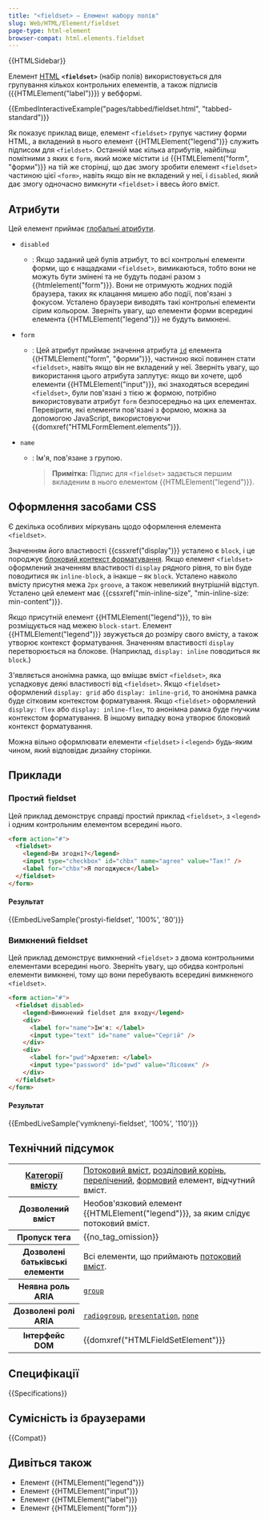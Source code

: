```yaml
---
title: "<fieldset> – Елемент набору полів"
slug: Web/HTML/Element/fieldset
page-type: html-element
browser-compat: html.elements.fieldset
---
```


{{HTMLSidebar}}

Елемент [HTML](/uk/docs/Web/HTML) **`<fieldset>`** (набір полів) використовується для групування кількох контрольних елементів, а також підписів ({{HTMLElement("label")}}) у вебформі.

{{EmbedInteractiveExample("pages/tabbed/fieldset.html", "tabbed-standard")}}

Як показує приклад вище, елемент `<fieldset>` групує частину форми HTML, а вкладений в нього елемент {{HTMLElement("legend")}} служить підписом для `<fieldset>`. Останній має кілька атрибутів, найбільш помітними з яких є `form`, який може містити `id` {{HTMLElement("form", "форми")}} на тій же сторінці, що дає змогу зробити елемент `<fieldset>` частиною цієї `<form>`, навіть якщо він не вкладений у неї, і `disabled`, який дає змогу одночасно вимкнути `<fieldset>` і ввесь його вміст.

## Атрибути

Цей елемент приймає [глобальні атрибути](/uk/docs/Web/HTML/Global_attributes).

- `disabled`
  - : Якщо заданий цей булів атрибут, то всі контрольні елементи форми, що є нащадками `<fieldset>`, вимикаються, тобто вони не можуть бути змінені та не будуть подані разом з {{htmlelement("form")}}. Вони не отримують жодних подій браузера, таких як клацання мишею або події, пов'язані з фокусом. Усталено браузери виводять такі контрольні елементи сірим кольором. Зверніть увагу, що елементи форми всередині елемента {{HTMLElement("legend")}} не будуть вимкнені.
- `form`
  - : Цей атрибут приймає значення атрибута [`id`](/uk/docs/Web/HTML/Global_attributes#id) елемента {{HTMLElement("form", "форми")}}, частиною якої повинен стати `<fieldset>`, навіть якщо він не вкладений у неї. Зверніть увагу, що використання цього атрибута заплутує: якщо ви хочете, щоб елементи {{HTMLElement("input")}}, які знаходяться всередині `<fieldset>`, були пов'язані з тією ж формою, потрібно використовувати атрибут `form` безпосередньо на цих елементах. Перевірити, які елементи пов'язані з формою, можна за допомогою JavaScript, використовуючи {{domxref("HTMLFormElement.elements")}}.
- `name`

  - : Ім'я, пов'язане з групою.

    > **Примітка:** Підпис для `<fieldset>` задається першим вкладеним в нього елементом {{HTMLElement("legend")}}.

## Оформлення засобами CSS

Є декілька особливих міркувань щодо оформлення елемента `<fieldset>`.

Значенням його властивості {{cssxref("display")}} усталено є `block`, і це породжує [блоковий контекст форматування](/uk/docs/Web/Guide/CSS/Block_formatting_context). Якщо елемент `<fieldset>` оформлений значенням властивості `display` рядного рівня, то він буде поводитися як `inline-block`, а інакше – як `block`. Усталено навколо вмісту присутня межа `2px` `groove`, а також невеликий внутрішній відступ. Усталено цей елемент має {{cssxref("min-inline-size", "min-inline-size: min-content")}}.

Якщо присутній елемент {{HTMLElement("legend")}}, то він розміщується над межею `block-start`. Елемент {{HTMLElement("legend")}} звужується до розміру свого вмісту, а також утворює контекст форматування. Значенням властивості `display` перетворюється на блокове. (Наприклад, `display: inline` поводиться як `block`.)

З'являється анонімна рамка, що вміщає вміст `<fieldset>`, яка успадковує деякі властивості від `<fieldset>`. Якщо `<fieldset>` оформлений `display: grid` або `display: inline-grid`, то анонімна рамка буде сітковим контекстом форматування. Якщо `<fieldset>` оформлений `display: flex` або `display: inline-flex`, то анонімна рамка буде гнучким контекстом форматування. В іншому випадку вона утворює блоковий контекст форматування.

Можна вільно оформлювати елементи `<fieldset>` і `<legend>` будь-яким чином, який відповідає дизайну сторінки.

## Приклади

### Простий fieldset

Цей приклад демонструє справді простий приклад `<fieldset>`, з `<legend>` і одним контрольним елементом всередині нього.

```html
<form action="#">
  <fieldset>
    <legend>Ви згодні?</legend>
    <input type="checkbox" id="chbx" name="agree" value="Так!" />
    <label for="chbx">Я погоджуюся</label>
  </fieldset>
</form>
```

#### Результат

{{EmbedLiveSample('prostyi-fieldset', '100%', '80')}}

### Вимкнений fieldset

Цей приклад демонструє вимкнений `<fieldset>` з двома контрольними елементами всередині нього. Зверніть увагу, що обидва контрольні елементи вимкнені, тому що вони перебувають всередині вимкненого `<fieldset>`.

```html
<form action="#">
  <fieldset disabled>
    <legend>Вимкнений fieldset для входу</legend>
    <div>
      <label for="name">Ім'я: </label>
      <input type="text" id="name" value="Сергій" />
    </div>
    <div>
      <label for="pwd">Архетип: </label>
      <input type="password" id="pwd" value="Лісовик" />
    </div>
  </fieldset>
</form>
```

#### Результат

{{EmbedLiveSample('vymknenyi-fieldset', '100%', '110')}}

## Технічний підсумок

<table class="properties">
  <tbody>
    <tr>
      <th scope="row">
        <a href="/uk/docs/Web/HTML/Content_categories"
          >Категорії вмісту</a
        >
      </th>
      <td>
        <a href="/uk/docs/Web/HTML/Content_categories#potokovyi-vmist"
          >Потоковий вміст</a
        >,
        <a href="/uk/docs/Web/HTML/Element/Heading_Elements#rozdilovyi-korin"
          >розділовий корінь</a
        >,
        <a href="/uk/docs/Web/HTML/Content_categories#perelicheni"
          >перелічений</a
        >,
        <a
          href="/uk/docs/Web/HTML/Content_categories#formovi"
          >формовий</a
        >
        елемент, відчутний вміст.
      </td>
    </tr>
    <tr>
      <th scope="row">Дозволений вміст</th>
      <td>
        Необов'язковий елемент {{HTMLElement("legend")}}, за яким слідує потоковий вміст.
      </td>
    </tr>
    <tr>
      <th scope="row">Пропуск тега</th>
      <td>{{no_tag_omission}}</td>
    </tr>
    <tr>
      <th scope="row">Дозволені батьківські елементи</th>
      <td>
        Всі елементи, що приймають <a href="/uk/docs/Web/HTML/Content_categories#potokovyi-vmist">потоковий вміст</a>.
      </td>
    </tr>
    <tr>
      <th scope="row">Неявна роль ARIA</th>
      <td><a href="/uk/docs/Web/Accessibility/ARIA/Roles/group_role"><code>group</code></a></td>
    </tr>
    <tr>
      <th scope="row">Дозволені ролі ARIA</th>
      <td>
        <a href="/uk/docs/Web/Accessibility/ARIA/Roles/radiogroup_role"><code>radiogroup</code></a>,
        <a href="/uk/docs/Web/Accessibility/ARIA/Roles/presentation_role"><code>presentation</code></a>, <a href="/uk/docs/Web/Accessibility/ARIA/Roles/none_role"><code>none</code></a>
      </td>
    </tr>
    <tr>
      <th scope="row">Інтерфейс DOM</th>
      <td>{{domxref("HTMLFieldSetElement")}}</td>
    </tr>
  </tbody>
</table>

## Специфікації

{{Specifications}}

## Сумісність із браузерами

{{Compat}}

## Дивіться також

- Елемент {{HTMLElement("legend")}}
- Елемент {{HTMLElement("input")}}
- Елемент {{HTMLElement("label")}}
- Елемент {{HTMLElement("form")}}
